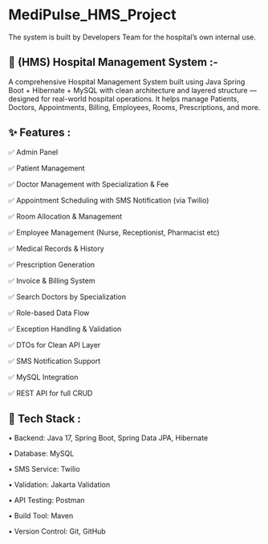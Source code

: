 # MediPulse_HMS_Project
The system is built by Developers Team for the hospital’s own internal use.

## 🏥 (HMS) Hospital Management System :-
A comprehensive Hospital Management System built using Java Spring Boot + Hibernate + MySQL with clean architecture and layered structure — designed for real-world hospital operations.
It helps manage Patients, Doctors, Appointments, Billing, Employees, Rooms, Prescriptions, and more.

## ✨ Features :

✅ Admin Panel

✅ Patient Management

✅ Doctor Management with Specialization & Fee

✅ Appointment Scheduling with SMS Notification (via Twilio)

✅ Room Allocation & Management

✅ Employee Management (Nurse, Receptionist, Pharmacist etc)

✅ Medical Records & History

✅ Prescription Generation

✅ Invoice & Billing System

✅ Search Doctors by Specialization

✅ Role-based Data Flow

✅ Exception Handling & Validation

✅ DTOs for Clean API Layer

✅ SMS Notification Support

✅ MySQL Integration

✅ REST API for full CRUD


## 🚀 Tech Stack :

•	Backend: Java 17, Spring Boot, Spring Data JPA, Hibernate

•	Database: MySQL

•	SMS Service: Twilio

•	Validation: Jakarta Validation

•	API Testing: Postman

•	Build Tool: Maven

•	Version Control: Git, GitHub



